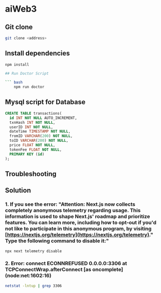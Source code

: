# aiWeb3

## Git clone

``` bash
git clone <address> 
```

## Install dependencies

``` bash
npm install

## Run Doctor Script
    
``` bash
    npm run doctor
```

## Mysql script for Database

``` sql
CREATE TABLE transactions(                               
  id INT NOT NULL AUTO_INCREMENT,
  txnHash INT NOT NULL,
  userID INT NOT NULL,
  dateTime TIMESTAMP NOT NULL,
  fromID VARCHAR(200) NOT NULL,
  toID VARCHAR(200) NOT NULL,
  price FLOAT NOT NULL,
  tokenFee FLOAT NOT NULL,
  PRIMARY KEY (id)
);
```

## Troubleshooting

## Solution

### 1. If you see the error: "Attention: Next.js now collects completely anonymous telemetry regarding usage. This information is used to shape Next.js' roadmap and prioritize features. You can learn more, including how to opt-out if you'd not like to participate in this anonymous program, by visiting [https://nextjs.org/telemetry](https://nextjs.org/telemetry)." Type the following command to disable it:"

``` bash
npx next telemetry disable
```

### 2. Error: connect ECONNREFUSED 0.0.0.0:3306 at TCPConnectWrap.afterConnect [as oncomplete] (node:net:1602:16)

``` bash
netstat -lntup | grep 3306
```
